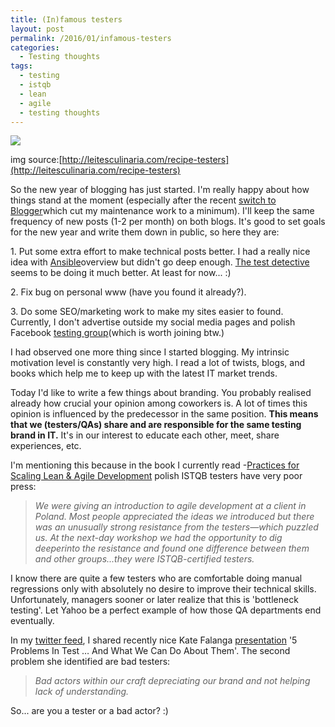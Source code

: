 ```yaml
---
title: (In)famous testers
layout: post
permalink: /2016/01/infamous-testers
categories:
  - Testing thoughts
tags:
  - testing
  - istqb
  - lean
  - agile
  - testing thoughts 
---
```


![](/images/blog/good-testers-guide.gif)

img source:[http://leitesculinaria.com/recipe-testers](http://leitesculinaria.com/recipe-testers)

So the new year of blogging has just started. I'm really happy about how things stand at the moment (especially after the recent [switch to Blogger](http://awesome-testing.blogspot.com/2015/12/blog-update.html)which cut my maintenance work to a minimum). I'll keep the same frequency of new posts (1-2 per month) on both blogs. It's good to set goals for the new year and write them down in public, so here they are:

1\. Put some extra effort to make technical posts better. I had a really nice idea with [Ansible](http://awesome-testing.blogspot.com/2015/12/testing-with-ansible.html)overview but didn't go deep enough. [The test detective ](http://testdetective.com/)seems to be doing it much better. At least for now... :)

2\. Fix bug on personal www (have you found it already?).

3\. Do some SEO/marketing work to make my sites easier to found. Currently, I don't advertise outside my social media pages and polish Facebook [testing group](https://www.facebook.com/groups/TestowanieOprogramowania/)(which is worth joining btw.)

I had observed one more thing since I started blogging. My intrinsic motivation level is constantly very high. I read a lot of twists, blogs, and books which help me to keep up with the latest IT market trends.

Today I'd like to write a few things about branding. You probably realised already how crucial your opinion among coworkers is. A lot of times this opinion is influenced by the predecessor in the same position. **This means that we (testers/QAs) share and are responsible for the same testing brand in IT.** It's in our interest to educate each other, meet, share experiences, etc.

I'm mentioning this because in the book I currently read -[Practices for Scaling Lean & Agile Development](http://www.amazon.com/Practices-Scaling-Lean-Agile-Development/dp/0321636406) polish ISTQB testers have very poor press:

> _We were giving an introduction to agile development at a client in Poland. Most people appreciated the ideas we introduced but there was an unusually strong resistance from the testers—which puzzled us. At the next-day workshop we had the opportunity to dig deeper[](https://www.blogger.com/blogger.g?blogID=2701735983554560434)into the resistance and found one difference between them and other groups...they were ISTQB-certified testers._

I know there are quite a few testers who are comfortable doing manual regressions only with absolutely no desire to improve their technical skills. Unfortunately, managers sooner or later realize that this is 'bottleneck testing'. Let Yahoo be a perfect example of how those QA departments end eventually.

In my [twitter feed](https://twitter.com/s_radzyminski), I shared recently nice Kate Falanga [presentation](https://dojo.ministryoftesting.com/lessons/5-problems-in-test-and-what-we-can-do-about-them-kate-falanga) '5 Problems In Test … And What We Can Do About Them'. The second problem she identified are bad testers:

> _Bad actors within our craft depreciating our brand and not helping lack of understanding._

So... are you a tester or a bad actor? :)
